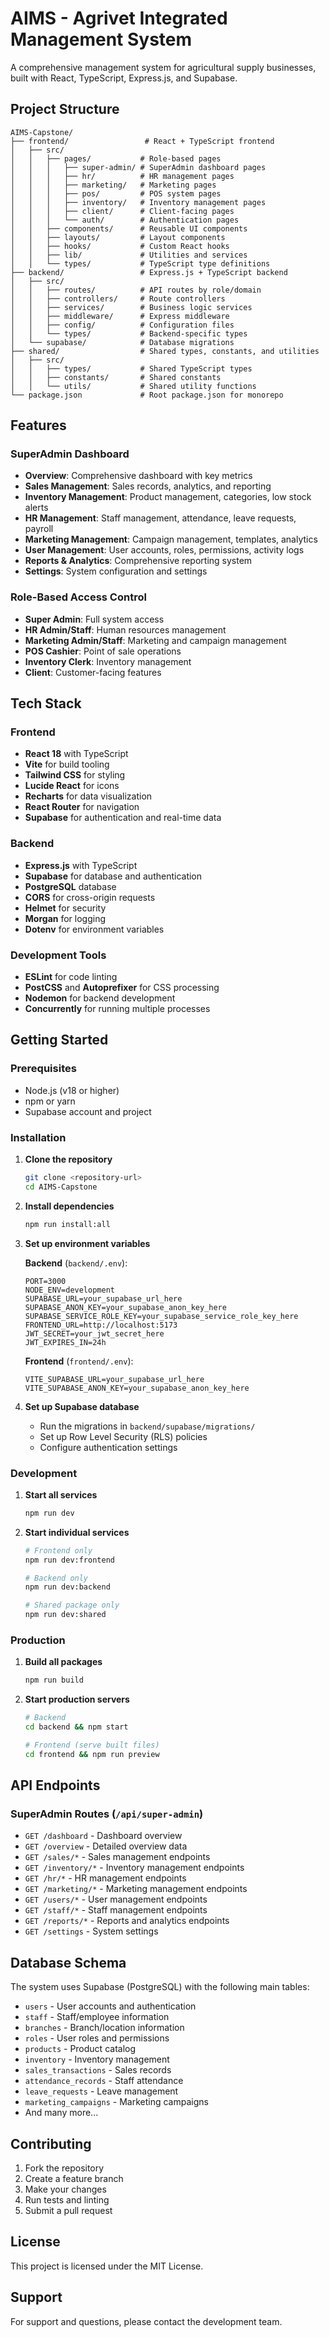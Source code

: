 # AIMS - Agrivet Integrated Management System

A comprehensive management system for agricultural supply businesses, built with React, TypeScript, Express.js, and Supabase.

## Project Structure

```
AIMS-Capstone/
├── frontend/                 # React + TypeScript frontend
│   ├── src/
│   │   ├── pages/           # Role-based pages
│   │   │   ├── super-admin/ # SuperAdmin dashboard pages
│   │   │   ├── hr/          # HR management pages
│   │   │   ├── marketing/   # Marketing pages
│   │   │   ├── pos/         # POS system pages
│   │   │   ├── inventory/   # Inventory management pages
│   │   │   ├── client/      # Client-facing pages
│   │   │   └── auth/        # Authentication pages
│   │   ├── components/      # Reusable UI components
│   │   ├── layouts/         # Layout components
│   │   ├── hooks/           # Custom React hooks
│   │   ├── lib/             # Utilities and services
│   │   └── types/           # TypeScript type definitions
├── backend/                 # Express.js + TypeScript backend
│   ├── src/
│   │   ├── routes/          # API routes by role/domain
│   │   ├── controllers/     # Route controllers
│   │   ├── services/        # Business logic services
│   │   ├── middleware/      # Express middleware
│   │   ├── config/          # Configuration files
│   │   └── types/           # Backend-specific types
│   └── supabase/            # Database migrations
├── shared/                  # Shared types, constants, and utilities
│   ├── src/
│   │   ├── types/           # Shared TypeScript types
│   │   ├── constants/       # Shared constants
│   │   └── utils/           # Shared utility functions
└── package.json             # Root package.json for monorepo
```

## Features

### SuperAdmin Dashboard
- **Overview**: Comprehensive dashboard with key metrics
- **Sales Management**: Sales records, analytics, and reporting
- **Inventory Management**: Product management, categories, low stock alerts
- **HR Management**: Staff management, attendance, leave requests, payroll
- **Marketing Management**: Campaign management, templates, analytics
- **User Management**: User accounts, roles, permissions, activity logs
- **Reports & Analytics**: Comprehensive reporting system
- **Settings**: System configuration and settings

### Role-Based Access Control
- **Super Admin**: Full system access
- **HR Admin/Staff**: Human resources management
- **Marketing Admin/Staff**: Marketing and campaign management
- **POS Cashier**: Point of sale operations
- **Inventory Clerk**: Inventory management
- **Client**: Customer-facing features

## Tech Stack

### Frontend
- **React 18** with TypeScript
- **Vite** for build tooling
- **Tailwind CSS** for styling
- **Lucide React** for icons
- **Recharts** for data visualization
- **React Router** for navigation
- **Supabase** for authentication and real-time data

### Backend
- **Express.js** with TypeScript
- **Supabase** for database and authentication
- **PostgreSQL** database
- **CORS** for cross-origin requests
- **Helmet** for security
- **Morgan** for logging
- **Dotenv** for environment variables

### Development Tools
- **ESLint** for code linting
- **PostCSS** and **Autoprefixer** for CSS processing
- **Nodemon** for backend development
- **Concurrently** for running multiple processes

## Getting Started

### Prerequisites
- Node.js (v18 or higher)
- npm or yarn
- Supabase account and project

### Installation

1. **Clone the repository**
   ```bash
   git clone <repository-url>
   cd AIMS-Capstone
   ```

2. **Install dependencies**
   ```bash
   npm run install:all
   ```

3. **Set up environment variables**
   
   **Backend** (`backend/.env`):
   ```env
   PORT=3000
   NODE_ENV=development
   SUPABASE_URL=your_supabase_url_here
   SUPABASE_ANON_KEY=your_supabase_anon_key_here
   SUPABASE_SERVICE_ROLE_KEY=your_supabase_service_role_key_here
   FRONTEND_URL=http://localhost:5173
   JWT_SECRET=your_jwt_secret_here
   JWT_EXPIRES_IN=24h
   ```

   **Frontend** (`frontend/.env`):
   ```env
   VITE_SUPABASE_URL=your_supabase_url_here
   VITE_SUPABASE_ANON_KEY=your_supabase_anon_key_here
   ```

4. **Set up Supabase database**
   - Run the migrations in `backend/supabase/migrations/`
   - Set up Row Level Security (RLS) policies
   - Configure authentication settings

### Development

1. **Start all services**
   ```bash
   npm run dev
   ```

2. **Start individual services**
   ```bash
   # Frontend only
   npm run dev:frontend
   
   # Backend only
   npm run dev:backend
   
   # Shared package only
   npm run dev:shared
   ```

### Production

1. **Build all packages**
   ```bash
   npm run build
   ```

2. **Start production servers**
   ```bash
   # Backend
   cd backend && npm start
   
   # Frontend (serve built files)
   cd frontend && npm run preview
   ```

## API Endpoints

### SuperAdmin Routes (`/api/super-admin`)
- `GET /dashboard` - Dashboard overview
- `GET /overview` - Detailed overview data
- `GET /sales/*` - Sales management endpoints
- `GET /inventory/*` - Inventory management endpoints
- `GET /hr/*` - HR management endpoints
- `GET /marketing/*` - Marketing management endpoints
- `GET /users/*` - User management endpoints
- `GET /staff/*` - Staff management endpoints
- `GET /reports/*` - Reports and analytics endpoints
- `GET /settings` - System settings

## Database Schema

The system uses Supabase (PostgreSQL) with the following main tables:
- `users` - User accounts and authentication
- `staff` - Staff/employee information
- `branches` - Branch/location information
- `roles` - User roles and permissions
- `products` - Product catalog
- `inventory` - Inventory management
- `sales_transactions` - Sales records
- `attendance_records` - Staff attendance
- `leave_requests` - Leave management
- `marketing_campaigns` - Marketing campaigns
- And many more...

## Contributing

1. Fork the repository
2. Create a feature branch
3. Make your changes
4. Run tests and linting
5. Submit a pull request

## License

This project is licensed under the MIT License.

## Support

For support and questions, please contact the development team.